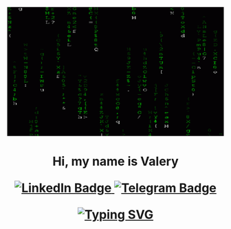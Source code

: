 <div id="header" align="center">
  <img src="https://github.com/LazVal/LazVal/blob/main/image/8088665.gif" width="100%" height="300"/>
</div>

<div align="center">
<h1>Hi, my name is Valery
<p align="middle">
  <a href="#">
    <img src="https://img.shields.io/badge/LinkedIn-blue?style=for-the-badge&logo=linkedin&logoColor=white" alt="LinkedIn Badge"/>
  </a>
   <a href="https://t.me/estelior">
    <img src="https://img.shields.io/badge/Telegram-blue?style=for-the-badge&logo=telegram&logoColor=white" alt="Telegram Badge"/>
  </a>
</p>
  <a href="#"><img src="https://readme-typing-svg.herokuapp.com?font=Fira+Code&pause=1000&color=fff&width=550&lines=Welcome+to+my+page+!+%3A)" alt="Typing SVG" /></a>
</div>
